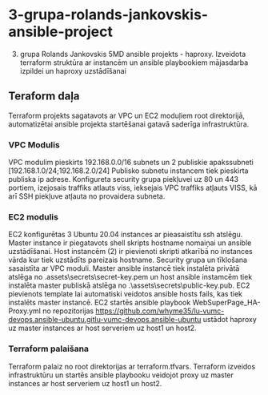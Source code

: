 
# 3-grupa-rolands-jankovskis-ansible-project

3. grupa Rolands Jankovskis 5MD ansible projekts - haproxy. Izveidota terraform struktūra ar instancēm un ansible playbookiem mājasdarba izpildei un haproxy uzstādīšanai
  

## Teraform daļa
  

Terraform projekts sagatavots ar VPC un EC2 moduļiem root direktorijā, automatizētai ansible projekta startēšanai gatavā saderīga infrastruktūra.
  

### VPC Modulis
  

VPC modulim pieskirts 192.168.0.0/16 subnets un 2 publiskie apakssubneti [192.168.1.0/24;192.168.2.0/24] Publisko subnetu instancem tiek pieskirta publiska ip adrese. Konfigureta security grupa piekļuvei uz 80 un 443 portiem, izejosais traffiks atlauts viss, ieksejais VPC traffiks atļauts VISS, kā arī SSH piekļuve atļauta no provaidera subneta.
  

### EC2 modulis
  

EC2 konfigurētas 3 Ubuntu 20.04 instances ar pieasaistītu ssh atslēgu. Master instance ir piegatavots shell skripts hostname nomaiņai un ansible uzstādīšanai. Host instancēm (2) ir pievienoti skripti atkarībā no instances vārda kur tiek uzstādīts pareizais hostname. Security grupa un tīklošana sasaistīta ar VPC moduli. Master ansible instancē tiek instalēta privātā atslēga no .assets\secrets\secret-key.pem un host ansible instamcēm tiek instalēta master publiskā atslēga no .\assets\secrets\public-key.pub. EC2 pievienots template lai automatiski veidotos ansible hosts fails, kas tiek instalēts master instancē. EC2 startēs ansible playbook WebSuperPage_HA-Proxy.yml no repozitorijas https://github.com/whyme35/lu-vumc-devops.ansible-ubuntu.gitlu-vumc-devops.ansible-ubuntu ustādot haproxy uz master instances ar host serveriem uz host1 un host2.


### Terraform palaišana


Terraform palaiz no root direktorijas ar terraform.tfvars. Terraform izveidos infrastruktūru un startēs ansible playbooku veidojot proxy uz master instances ar host serveriem uz host1 un host2.